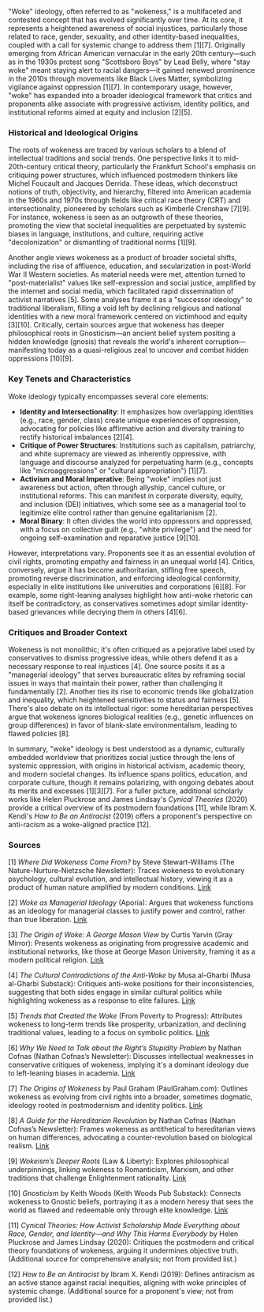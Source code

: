 "Woke" ideology, often referred to as "wokeness," is a multifaceted and contested concept that has evolved significantly over time. At its core, it represents a heightened awareness of social injustices, particularly those related to race, gender, sexuality, and other identity-based inequalities, coupled with a call for systemic change to address them [1][7]. Originally emerging from African American vernacular in the early 20th century—such as in the 1930s protest song "Scottsboro Boys" by Lead Belly, where "stay woke" meant staying alert to racial dangers—it gained renewed prominence in the 2010s through movements like Black Lives Matter, symbolizing vigilance against oppression [1][7]. In contemporary usage, however, "woke" has expanded into a broader ideological framework that critics and proponents alike associate with progressive activism, identity politics, and institutional reforms aimed at equity and inclusion [2][5].

### Historical and Ideological Origins
The roots of wokeness are traced by various scholars to a blend of intellectual traditions and social trends. One perspective links it to mid-20th-century critical theory, particularly the Frankfurt School's emphasis on critiquing power structures, which influenced postmodern thinkers like Michel Foucault and Jacques Derrida. These ideas, which deconstruct notions of truth, objectivity, and hierarchy, filtered into American academia in the 1960s and 1970s through fields like critical race theory (CRT) and intersectionality, pioneered by scholars such as Kimberlé Crenshaw [7][9]. For instance, wokeness is seen as an outgrowth of these theories, promoting the view that societal inequalities are perpetuated by systemic biases in language, institutions, and culture, requiring active "decolonization" or dismantling of traditional norms [1][9].

Another angle views wokeness as a product of broader societal shifts, including the rise of affluence, education, and secularization in post-World War II Western societies. As material needs were met, attention turned to "post-materialist" values like self-expression and social justice, amplified by the internet and social media, which facilitated rapid dissemination of activist narratives [5]. Some analyses frame it as a "successor ideology" to traditional liberalism, filling a void left by declining religious and national identities with a new moral framework centered on victimhood and equity [3][10]. Critically, certain sources argue that wokeness has deeper philosophical roots in Gnosticism—an ancient belief system positing a hidden knowledge (gnosis) that reveals the world's inherent corruption—manifesting today as a quasi-religious zeal to uncover and combat hidden oppressions [10][9].

### Key Tenets and Characteristics
Woke ideology typically encompasses several core elements:
- **Identity and Intersectionality**: It emphasizes how overlapping identities (e.g., race, gender, class) create unique experiences of oppression, advocating for policies like affirmative action and diversity training to rectify historical imbalances [2][4].
- **Critique of Power Structures**: Institutions such as capitalism, patriarchy, and white supremacy are viewed as inherently oppressive, with language and discourse analyzed for perpetuating harm (e.g., concepts like "microaggressions" or "cultural appropriation") [1][7].
- **Activism and Moral Imperative**: Being "woke" implies not just awareness but action, often through allyship, cancel culture, or institutional reforms. This can manifest in corporate diversity, equity, and inclusion (DEI) initiatives, which some see as a managerial tool to legitimize elite control rather than genuine egalitarianism [2].
- **Moral Binary**: It often divides the world into oppressors and oppressed, with a focus on collective guilt (e.g., "white privilege") and the need for ongoing self-examination and reparative justice [9][10].

However, interpretations vary. Proponents see it as an essential evolution of civil rights, promoting empathy and fairness in an unequal world [4]. Critics, conversely, argue it has become authoritarian, stifling free speech, promoting reverse discrimination, and enforcing ideological conformity, especially in elite institutions like universities and corporations [6][8]. For example, some right-leaning analyses highlight how anti-woke rhetoric can itself be contradictory, as conservatives sometimes adopt similar identity-based grievances while decrying them in others [4][6].

### Critiques and Broader Context
Wokeness is not monolithic; it's often critiqued as a pejorative label used by conservatives to dismiss progressive ideas, while others defend it as a necessary response to real injustices [4]. One source posits it as a "managerial ideology" that serves bureaucratic elites by reframing social issues in ways that maintain their power, rather than challenging it fundamentally [2]. Another ties its rise to economic trends like globalization and inequality, which heightened sensitivities to status and fairness [5]. There's also debate on its intellectual rigor: some hereditarian perspectives argue that wokeness ignores biological realities (e.g., genetic influences on group differences) in favor of blank-slate environmentalism, leading to flawed policies [8].

In summary, "woke" ideology is best understood as a dynamic, culturally embedded worldview that prioritizes social justice through the lens of systemic oppression, with origins in historical activism, academic theory, and modern societal changes. Its influence spans politics, education, and corporate culture, though it remains polarizing, with ongoing debates about its merits and excesses [1][3][7]. For a fuller picture, additional scholarly works like Helen Pluckrose and James Lindsay's *Cynical Theories* (2020) provide a critical overview of its postmodern foundations [11], while Ibram X. Kendi's *How to Be an Antiracist* (2019) offers a proponent's perspective on anti-racism as a woke-aligned practice [12].

### Sources
[1] *Where Did Wokeness Come From?* by Steve Stewart-Williams (The Nature-Nurture-Nietzsche Newsletter): Traces wokeness to evolutionary psychology, cultural evolution, and intellectual history, viewing it as a product of human nature amplified by modern conditions. [Link](https://www.stevestewartwilliams.com/p/where-did-wokeness-come-from)

[2] *Woke as Managerial Ideology* (Aporia): Argues that wokeness functions as an ideology for managerial classes to justify power and control, rather than true liberation. [Link](https://www.aporiamagazine.com/p/woke-as-managerial-ideology)

[3] *The Origin of Woke: A George Mason View* by Curtis Yarvin (Gray Mirror): Presents wokeness as originating from progressive academic and institutional networks, like those at George Mason University, framing it as a modern political religion. [Link](https://graymirror.substack.com/p/the-origin-of-woke-a-george-mason)

[4] *The Cultural Contradictions of the Anti-Woke* by Musa al-Gharbi (Musa al-Gharbi Substack): Critiques anti-woke positions for their inconsistencies, suggesting that both sides engage in similar cultural politics while highlighting wokeness as a response to elite failures. [Link](https://musaalgharbi.substack.com/p/the-cultural-contradictions-of-the)

[5] *Trends that Created the Woke* (From Poverty to Progress): Attributes wokeness to long-term trends like prosperity, urbanization, and declining traditional values, leading to a focus on symbolic politics. [Link](https://frompovertytoprogress.substack.com/p/trends-that-created-the-woke)

[6] *Why We Need to Talk about the Right’s Stupidity Problem* by Nathan Cofnas (Nathan Cofnas’s Newsletter): Discusses intellectual weaknesses in conservative critiques of wokeness, implying it's a dominant ideology due to left-leaning biases in academia. [Link](https://ncofnas.com/p/why-we-need-to-talk-about-the-rights)

[7] *The Origins of Wokeness* by Paul Graham (PaulGraham.com): Outlines wokeness as evolving from civil rights into a broader, sometimes dogmatic, ideology rooted in postmodernism and identity politics. [Link](https://paulgraham.com/woke.html)

[8] *A Guide for the Hereditarian Revolution* by Nathan Cofnas (Nathan Cofnas’s Newsletter): Frames wokeness as antithetical to hereditarian views on human differences, advocating a counter-revolution based on biological realism. [Link](https://ncofnas.com/p/a-guide-for-the-hereditarian-revolution)

[9] *Wokeism’s Deeper Roots* (Law & Liberty): Explores philosophical underpinnings, linking wokeness to Romanticism, Marxism, and other traditions that challenge Enlightenment rationality. [Link](https://lawliberty.org/book-review/wokeisms-deeper-roots)

[10] *Gnosticism* by Keith Woods (Keith Woods Pub Substack): Connects wokeness to Gnostic beliefs, portraying it as a modern heresy that sees the world as flawed and redeemable only through elite knowledge. [Link](https://open.substack.com/pub/keithwoodspub/p/gnosticism?r=3cvjmt&utm_medium=ios)

[11] *Cynical Theories: How Activist Scholarship Made Everything about Race, Gender, and Identity—and Why This Harms Everybody* by Helen Pluckrose and James Lindsay (2020): Critiques the postmodern and critical theory foundations of wokeness, arguing it undermines objective truth. (Additional source for comprehensive analysis; not from provided list.)

[12] *How to Be an Antiracist* by Ibram X. Kendi (2019): Defines antiracism as an active stance against racial inequities, aligning with woke principles of systemic change. (Additional source for a proponent's view; not from provided list.)